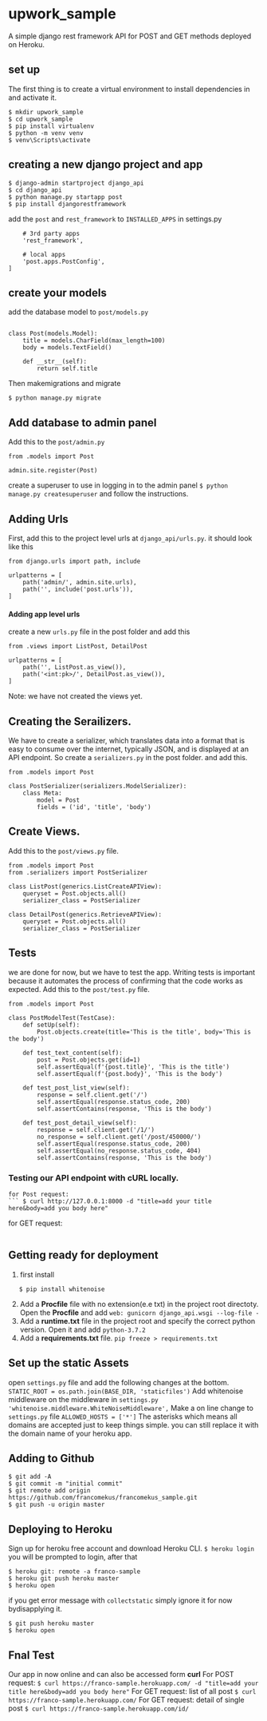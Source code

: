 # upwork_sample
A simple django rest framework API for  POST and GET methods deployed on Heroku.
## set up
The first thing is to create a virtual environment to install dependencies in and activate it.
```
$ mkdir upwork_sample
$ cd upwork_sample
$ pip install virtualenv
$ python -m venv venv
$ venv\Scripts\activate
```
## creating a new django project and app
```$ pip install django==3.0.6
$ django-admin startproject django_api
$ cd django_api
$ python manage.py startapp post
$ pip install djangorestframework
```
add the `post` and `rest_framework` to `INSTALLED_APPS` in settings.py
```INSTALLED_APPS = [
    # 3rd party apps
    'rest_framework',

    # local apps
    'post.apps.PostConfig',
]
```
## create your models
add the database model to `post/models.py` 
```from django.db import model

class Post(models.Model):
    title = models.CharField(max_length=100)
    body = models.TextField()

    def __str__(self):
        return self.title
```
Then makemigrations and migrate
```$ python manage.py makemigrations post
$ python manage.py migrate
```
## Add database to admin panel
Add this to the `post/admin.py`
```from django.contrib import admin
from .models import Post

admin.site.register(Post)
```
create a superuser to use in logging in to the admin panel
```$ python manage.py createsuperuser```
and follow the instructions.
## Adding Urls
First, add this to the project level  urls at `django_api/urls.py`.
it should look like this
```from django.contrib import admin
from django.urls import path, include

urlpatterns = [
    path('admin/', admin.site.urls),
    path('', include('post.urls')),
]
```
#### Adding app level urls
create a new `urls.py` file in the post folder and add this
```from django.urls import path
from .views import ListPost, DetailPost

urlpatterns = [
    path('', ListPost.as_view()),
    path('<int:pk>/', DetailPost.as_view()),
]
```
Note: we have not created the views yet.
## Creating the Serailizers.
We have to create a serializer, which translates data into a format that is easy to consume over the internet,
typically JSON, and is displayed at an API endpoint.
So create a `serializers.py` in the post folder. and add this.
```from rest_framework import serializers
from .models import Post

class PostSerializer(serializers.ModelSerializer):
    class Meta:
        model = Post
        fields = ('id', 'title', 'body')
   ```
## Create Views.
Add this to the `post/views.py` file.
```from rest_framework import generics
from .models import Post
from .serializers import PostSerializer

class ListPost(generics.ListCreateAPIView):
    queryset = Post.objects.all()
    serializer_class = PostSerializer

class DetailPost(generics.RetrieveAPIView):
    queryset = Post.objects.all()
    serializer_class = PostSerializer
```

## Tests
we are done for now, but we have to test the app. Writing tests is important because it automates the process of confirming that the
code works as expected.
Add this to the `post/test.py` file.
```from django.test import TestCase, Client
from .models import Post

class PostModelTest(TestCase):
    def setUp(self):
        Post.objects.create(title='This is the title', body='This is the body')

    def test_text_content(self):
        post = Post.objects.get(id=1)
        self.assertEqual(f'{post.title}', 'This is the title')
        self.assertEqual(f'{post.body}', 'This is the body')

    def test_post_list_view(self):
        response = self.client.get('/')
        self.assertEqual(response.status_code, 200)
        self.assertContains(response, 'This is the body')

    def test_post_detail_view(self):
        response = self.client.get('/1/')
        no_response = self.client.get('/post/450000/')
        self.assertEqual(response.status_code, 200)
        self.assertEqual(no_response.status_code, 404)
        self.assertContains(response, 'This is the body')
  ```
 ### Testing our API endpoint with cURL locally.
 ``` $ python manage.py runserver
 for Post request:
 ``` $ curl http://127.0.0.1:8000 -d "title=add your title here&body=add you body here" 
 ```
 for GET request:
  ```$ curl http://127.0.0.1:8000
  ```
  ## Getting ready for deployment
  1. first install
  ```$ pip install gunicorn
     $ pip install whitenoise
   ```
  2. Add a **Procfile** file with no extension(e.e txt) in the project root directoty.
  Open the **Procfile** and add
   ```web: gunicorn django_api.wsgi --log-file -```
   3. Add a **runtime.txt** file in the project root and specify the correct python version.
   Open it and add
   ```python-3.7.2```
   4. Add a **requirements.txt** file.
    ```pip freeze > requirements.txt```
 ## Set up the static Assets
 open `settings.py` file and add the following changes at the bottom.
  ```STATIC_ROOT = os.path.join(BASE_DIR, 'staticfiles')```
  Add whitenoise middleware on the middleware in `settings.py`
  ```'whitenoise.middleware.WhiteNoiseMiddleware',```
  Make a on line change to `settings.py` file
  ```ALLOWED_HOSTS = ['*']```
  The asterisks which means all domains are accepted just to keep things simple. 
  you can still replace it with the domain name of your heroku app.
  
  ## Adding to Github
  ```$ git init
  $ git add -A
  $ git commit -m "initial commit"
  $ git remote add origin https://github.com/francomekus/francomekus_sample.git
  $ git push -u origin master 
  ```
  ## Deploying to Heroku
  Sign up for heroku free account and download Heroku CLI.
  ```$ heroku login```
  you will be prompted to login, after that
  ```$ heroku create franco-sample
  $ heroku git: remote -a franco-sample
  $ heroku git push heroku master
  $ heroku open
  ```
  if you get error message with `collectstatic`  simply ignore it for now bydisapplying it.
   ```$ heroku config:set DISABLE_COLLECTSTATIC=1
   $ git push heroku master
   $ heroku open
   ```
   ## Fnal Test
   Our app in now online and can also be accessed form **curl**
   For POST request:
 ``` $ curl https://franco-sample.herokuapp.com/ -d "title=add your title here&body=add you body here" ```
 For GET request: list of all post
  ```$ curl https://franco-sample.herokuapp.com/```
  For GET request: detail of single post
  ```$ curl https://franco-sample.herokuapp.com/id/```
